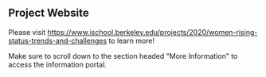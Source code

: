 ## Project Website

Please visit https://www.ischool.berkeley.edu/projects/2020/women-rising-status-trends-and-challenges to learn more!

Make sure to scroll down to the section headed "More Information" to access the information portal.
